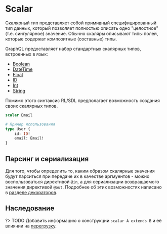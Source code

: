 # Scalar

Скалярный тип представляет собой примивный специфицированный тип данных, который позволяет полностью 
описать одно "целостное" (т.е. сингулярное) значение. Обычно скаляры описывают типы полей, которые содержат композитные 
(составные) типы.

GraphQL предоставляет набор стандартных скалярных типов, встроенных в язык:

- [Boolean](/language/types/scalar/boolean)
- [DateTime](/language/types/scalar/date-time)
- [Float](/language/types/scalar/float)
- [ID](/language/types/scalar/id)
- [Int](/language/types/scalar/int)
- [String](/language/types/scalar/string)

Помимо этого синтаксис RL/SDL предполагает возможность создания своих скалярных типов.

```graphql
scalar Email

# Пример использования
type User {
    id: ID!
    email: Email!
}
```

## Парсинг и сериализация

Для того, чтобы определить то, каким образом скалярные значения 
будут парситься при передаче их в качестве аргмуентов - можно 
воспользоваться директивой `@in`, а для сериализации возвращаемого 
значения директивой `@out`. Подробнее об этих возможностях 
написано в [разделе декораторов](/app/mappings).

## Наследование

?> TODO Добавить информацию о конструкции `scalar A extends B` и её влиянии на [перегрузку](/language/overriding).
